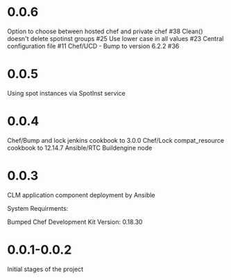 # 0.0.6
Option to choose between hosted chef and private chef #38
Clean() doesn't delete spotinst groups #25
Use lower case in all values #23
Central configuration file #11
Chef/UCD - Bump to version 6.2.2 #36

# 0.0.5

Using spot instances via SpotInst service

# 0.0.4
Chef/Bump and lock jenkins cookbook to 3.0.0
Chef/Lock compat_resource cookbook to 12.14.7
Ansible/RTC Buildengine node

# 0.0.3
CLM application component deployment by Ansible

System Requirments:

Bumped Chef Development Kit Version: 0.18.30 

# 0.0.1-0.0.2
Initial stages of the project
